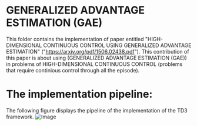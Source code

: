 # GENERALIZED ADVANTAGE ESTIMATION (GAE)
This folder contains the implementation of paper entitled "HIGH-DIMENSIONAL CONTINUOUS CONTROL USING GENERALIZED ADVANTAGE ESTIMATION" ("https://arxiv.org/pdf/1506.02438.pdf").
This contribution of this paper is about using (GENERALIZED ADVANTAGE ESTIMATION (GAE)) in problems of HIGH-DIMENSIONAL CONTINUOUS CONTROL (problems that require continious control through all the episode).

# The implementation pipeline:
The following figure displays the pipeline of the implementation of the TD3 framework.
![Image](Pipline.JPG)
